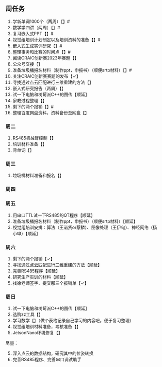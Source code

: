 ## 周任务
1. 学新单词1000个（两周）【】#
2. 数学学四讲（两周）【】#
3. 复习嵌入式PPT【】#
4. 视觉组培训计划制定以及培训资料的准备【】#
5. 嵌入式生成实训研究【】#
6. 整理事务和比赛的时间点【】#
7. 阅读CRAIC创新赛2023年赛题【】
8. 公众号交接【】
9. 准备垃圾桶报名材料（制作ppt，申报书）（顺便srtp材料）【】#
10. 关注CRAIC创新赛赛题的发布【✓】
11. 寻找通过点云匹配进行三维重建的方法【】
12. 嵌入式研究报告（两周）【】
13. 试一下电脑和树莓派C++的图传【顺延】 
14. 家教过程整理【】
15. 剩下的两个报销【】#
16. 整理百度网盘资料，资料备份至网盘【】



### 周二

1. RS485机械臂控制【】
2. 培训材料准备【】
3. 背单词【】

### 周三

1. 垃圾桶材料准备和报名【】

### 周四



### 周五
1. 用串口TTL试一下RS485的QT程序【顺延】
2. 准备垃圾桶报名材料（制作ppt，申报书）（顺便srtp材料）【顺延】
3. 视觉组培训安排：算法（王诺贤or蔡鳞）、图像处理（王伊甸）、神经网络（杨小申）【顺延】

### 周六
1. 剩下的两个报销【✓】
2. 寻找通过点云匹配进行三维重建的方法【顺延】
3. 完善RS485程序【顺延】
4. 研究生产实训的材料【顺延】
5. 找徐老师签字、提交那三个报销单【✓】

### 周日
1. 试一下电脑和树莓派C++的图传【顺延】
1. 选购zz工具【】
1. 学习数学【】（做个表格记录自己学习的内容吧，便于复习整理）
1. 视觉组培训材料准备，考核准备【】
1. JetsonNano环境修复【】

尽量：

5. 深入点云的数据结构，研究其中的位姿转换
6. 完善RS485程序、完善串口调试助手